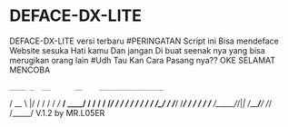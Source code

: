 # DEFACE-DX-LITE
DEFACE-DX-LITE versi terbaru 
#PERINGATAN
Script ini Bisa mendeface Website sesuka Hati kamu Dan jangan Di buat seenak nya yang bisa merugikan orang lain
#Udh Tau Kan Cara Pasang nya??
OKE SELAMAT MENCOBA

    ____ _  __      __    ________________
   / __ \ |/ /     / /   /  _/_  __/ ____/
  / / / /   /_____/ /    / /  / / / __/
 / /_/ /   /_____/ /____/ /  / / / /___
/_____/_/|_|    /_____/___/ /_/ /_____/ V.1.2 by MR.L05ER
